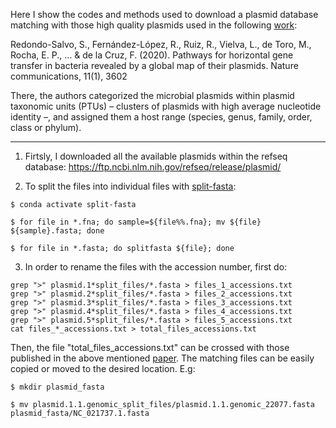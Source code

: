 Here I show the codes and methods used to download a plasmid database matching with those high quality plasmids used in the following [work](https://www.nature.com/articles/s41467-020-17278-2):

Redondo-Salvo, S., Fernández-López, R., Ruiz, R., Vielva, L., de Toro, M., Rocha, E. P., ... & de la Cruz, F. (2020). Pathways for horizontal gene transfer in bacteria revealed by a global map of their plasmids. Nature communications, 11(1), 3602

There, the authors categorized the microbial plasmids within plasmid taxonomic units (PTUs) – clusters of plasmids with high average nucleotide identity –, and assigned them a host range (species, genus, family, order, class or phylum). 

---------
1. Firtsly, I downloaded all the available plasmids within the refseq database: https://ftp.ncbi.nlm.nih.gov/refseq/release/plasmid/

2. To split the files into individual files with [split-fasta](https://github.com/uditvashisht/split-fasta):
~~~
$ conda activate split-fasta
~~~
~~~
$ for file in *.fna; do sample=${file%%.fna}; mv ${file}  ${sample}.fasta; done
~~~
~~~
$ for file in *.fasta; do splitfasta ${file}; done
~~~

3. In order to rename the files with the accession number, first do:
~~~
grep ">" plasmid.1*split_files/*.fasta > files_1_accessions.txt
grep ">" plasmid.2*split_files/*.fasta > files_2_accessions.txt
grep ">" plasmid.3*split_files/*.fasta > files_3_accessions.txt
grep ">" plasmid.4*split_files/*.fasta > files_4_accessions.txt
grep ">" plasmid.5*split_files/*.fasta > files_5_accessions.txt
cat files_*_accessions.txt > total_files_accessions.txt
~~~

Then, the file "total_files_accessions.txt" can be crossed with those published in the above mentioned [paper](https://www.nature.com/articles/s41467-020-17278-2). The matching files can be easily copied or moved to the desired location. E.g:
~~~
$ mkdir plasmid_fasta
~~~
~~~
$ mv plasmid.1.1.genomic_split_files/plasmid.1.1.genomic_22077.fasta plasmid_fasta/NC_021737.1.fasta
~~~
